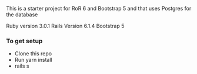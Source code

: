 This is a starter project for RoR 6 and Bootstrap 5 and that uses Postgres for the database

Ruby version 3.0.1
Rails Version 6.1.4
Bootstrap 5

### To get setup
* Clone this repo
* Run yarn install
* rails s
